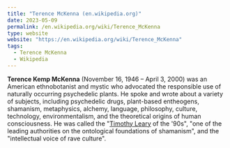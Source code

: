 ```yaml
---
title: "Terence McKenna (en.wikipedia.org)"
date: 2023-05-09
permalink: /en.wikipedia.org/wiki/Terence_McKenna
type: website
website: "https://en.wikipedia.org/wiki/Terence_McKenna"
tags:
  - Terence McKenna
  - Wikipedia
---
```

**Terence Kemp McKenna** (November 16, 1946 – April 3, 2000) was an American ethnobotanist and mystic who advocated the responsible use of naturally occurring psychedelic plants. He spoke and wrote about a variety of subjects, including psychedelic drugs, plant-based entheogens, shamanism, metaphysics, alchemy, language, philosophy, culture, technology, environmentalism, and the theoretical origins of human consciousness. He was called the "[Timothy Leary](/en.wikipedia.org/wiki/Timothy_Leary) of the '90s", "one of the leading authorities on the ontological foundations of shamanism", and the "intellectual voice of rave culture".